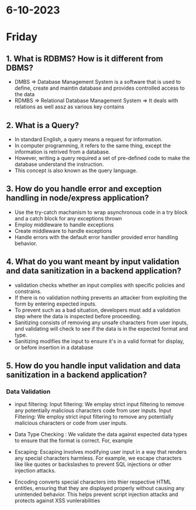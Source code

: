 # 6-10-2023

# Friday

## 1. What is RDBMS? How is it different from DBMS?

- DMBS => Database Management System is a software that is used to define, create and maintin database and provides controlled access to the data
- RDMBS => Relational Database Management System => It deals with relations as well assz as various key contains

## 2. What is a Query?

- In standard English, a query means a request for information.
- In computer programming, it refers to the same thing, except the information is retrived from a database.
- However, writing a query required a set of pre-defined code to make the database understand the instruction.
- This concept is also known as the query language.

## 3. How do you handle error and exception handling in node/express application?

- Use the try-catch machanism to wrap asynchronous code in a try block and a catch block for any exceptions thrown
- Employ middleware to handle exceptions
- Create middleware to handle exceptions
- Handle errors with the default error handler provided error handling behavior.

## 4. What do you want meant by input validation and data sanitization in a backend application?

- validation checks whether an input complies with specific policies and constrains.
- If there is no validation nothing prevents an attacker from exploiting the form by entering expected inputs.
- To prevent such as a bad situation, developers must add a validation step where the data is inspected before proceeding.
- Sanitizing consists of removing any unsafe characters from user inputs, and validating will check to see if the data is in the expected format and type.
- Sanitizing modifies the input to ensure it's in a valid format for display, or before insertion in a database

## 5. How do you handle input validation and data sanitization in a backend application?

### Data Validation

- input filtering: Input filtering: We emplay strict input filtering to remove any potentially malicious characters code from user inputs. Input Filtering: We employ strict input filtering to remove any potentially malicious characters or code from user inputs.
- Data Type Checking : We validate the data against expected data types to ensure that the format is correct. For, example

- Escaping: Escaping involves modifying user input in a way that renders any special characters harmless. For example, we escape characters like like quotes or backslashes to prevent SQL injections or other injection attacks.
- Encoding converts special characters into thier respective HTML entitles, ensuring that they are displayed properly without causing any unintended behavior. This helps prevent script injection attacks and protects against XSS vunlerabilities
